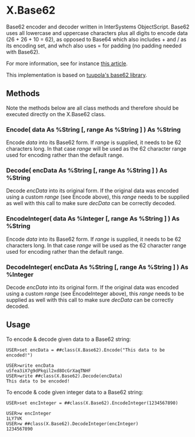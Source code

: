 # X.Base62

Base62 encoder and decoder written in InterSystems ObjectScript. Base62 uses all lowercase and uppercase characters plus all digits to encode data (26 + 26 + 10 = 62), as opposed to Base64 which also includes + and / as its encoding set, and whch also uses = for padding (no padding needed with Base62).

For more information, see for instance [this article](https://codefarm0.medium.com/understanding-base62-base64-and-other-encodings-a-developers-guide-e9eeabbaabbf).

This implementation is based on [tuupola's base62 library](https://github.com/tuupola/base62).

## Methods
Note the methods below are all class methods and therefore should be executed directly on the X.Base62 class.

### Encode( data As %String [, range As %String ] ) As %String

Encode *data* into its Base62 form. If *range* is supplied, it needs to be 62 characters long. In that case *range* will be used as the 62 character range used for encoding rather than the default range.

### Decode( encData As %String [, range As %String ] ) As %String

Decode *encData* into its original form. If the original data was encoded using a custom *range* (see Encode above), this *range* needs to be supplied as well with this call to make sure *decData* can be correctly decoded.

### EncodeInteger( data As %Integer [, range As %String ] ) As %String

Encode *data* into its Base62 form. If *range* is supplied, it needs to be 62 characters long. In that case *range* will be used as the 62 character range used for encoding rather than the default range.

### DecodeInteger( encData As %String [, range As %String ] ) As %Integer

Decode *encData* into its original form. If the original data was encoded using a custom *range* (see EncodeInteger above), this *range* needs to be supplied as well with this call to make sure *decData* can be correctly decoded.

## Usage
To encode & decode given data to a Base62 string:
```
USER>set encData = ##class(X.Base62).Encode("This data to be encoded!")
 
USER>write encData
uSfea3iX7g9dPkqil2xd8OcGrXaqTNHF
USER>write ##class(X.Base62).Decode(encData)
This data to be encoded!
```
To encode & code given integer data to a Base62 string:
```
USER>set encInteger = ##class(X.Base62).EncodeInteger(1234567890)
 
USER>w encInteger
1LY7VK
USER>w ##class(X.Base62).DecodeInteger(encInteger)
1234567890
```
